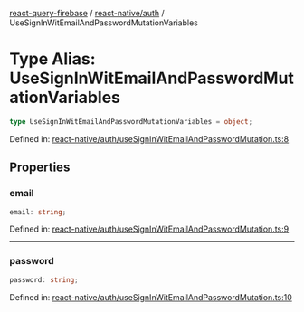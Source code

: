 [react-query-firebase](../../../modules.md) / [react-native/auth](../index.md) / UseSignInWitEmailAndPasswordMutationVariables

# Type Alias: UseSignInWitEmailAndPasswordMutationVariables

```ts
type UseSignInWitEmailAndPasswordMutationVariables = object;
```

Defined in: [react-native/auth/useSignInWitEmailAndPasswordMutation.ts:8](https://github.com/vpishuk/react-query-firebase/blob/10e2945f75363a784c3dfc0e90b9f7a489dcc848/react-native/auth/useSignInWitEmailAndPasswordMutation.ts#L8)

## Properties

### email

```ts
email: string;
```

Defined in: [react-native/auth/useSignInWitEmailAndPasswordMutation.ts:9](https://github.com/vpishuk/react-query-firebase/blob/10e2945f75363a784c3dfc0e90b9f7a489dcc848/react-native/auth/useSignInWitEmailAndPasswordMutation.ts#L9)

***

### password

```ts
password: string;
```

Defined in: [react-native/auth/useSignInWitEmailAndPasswordMutation.ts:10](https://github.com/vpishuk/react-query-firebase/blob/10e2945f75363a784c3dfc0e90b9f7a489dcc848/react-native/auth/useSignInWitEmailAndPasswordMutation.ts#L10)
